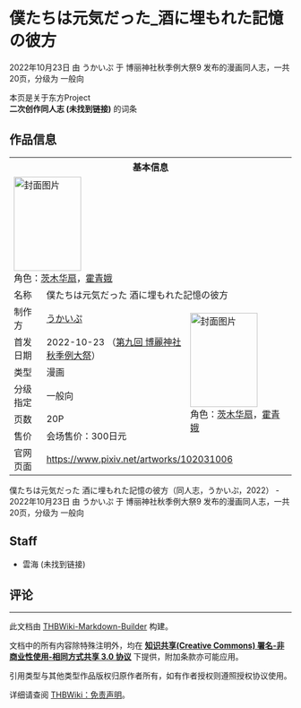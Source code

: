 # 僕たちは元気だった_酒に埋もれた記憶の彼方

<!-- source html: G:\repos\THBWiki-Markdown-Builder\THBWikiMarkdown\Temp\main\9\93\ns0%3A%E5%83%95%E3%81%9F%E3%81%A1%E3%81%AF%E5%85%83%E6%B0%97%E3%81%A0%E3%81%A3%E3%81%9F_%E9%85%92%E3%81%AB%E5%9F%8B%E3%82%82%E3%82%8C%E3%81%9F%E8%A8%98%E6%86%B6%E3%81%AE%E5%BD%BC%E6%96%B9.html -->

2022年10月23日 由 うかいぷ 于 博丽神社秋季例大祭9 发布的漫画同人志，一共20页，分级为 一般向

本页是关于东方Project  
 **二次创作同人志 (未找到链接)** 的词条

## 作品信息

<table><tbody><tr><th colspan="3">基本信息</th></tr><tr><td class="cover-artwork-mobile" colspan="2"><a href="./文件-僕たちは元気だった_酒に埋もれた記憶の彼方封面.jpg.md" class="image" title="封面图片"><img alt="封面图片" src="https://upload.thwiki.cc/thumb/6/68/%E5%83%95%E3%81%9F%E3%81%A1%E3%81%AF%E5%85%83%E6%B0%97%E3%81%A0%E3%81%A3%E3%81%9F_%E9%85%92%E3%81%AB%E5%9F%8B%E3%82%82%E3%82%8C%E3%81%9F%E8%A8%98%E6%86%B6%E3%81%AE%E5%BD%BC%E6%96%B9%E5%B0%81%E9%9D%A2.jpg/120px-%E5%83%95%E3%81%9F%E3%81%A1%E3%81%AF%E5%85%83%E6%B0%97%E3%81%A0%E3%81%A3%E3%81%9F_%E9%85%92%E3%81%AB%E5%9F%8B%E3%82%82%E3%82%8C%E3%81%9F%E8%A8%98%E6%86%B6%E3%81%AE%E5%BD%BC%E6%96%B9%E5%B0%81%E9%9D%A2.jpg" decoding="async" loading="lazy" width="120" height="168" srcset="https://upload.thwiki.cc/thumb/6/68/%E5%83%95%E3%81%9F%E3%81%A1%E3%81%AF%E5%85%83%E6%B0%97%E3%81%A0%E3%81%A3%E3%81%9F_%E9%85%92%E3%81%AB%E5%9F%8B%E3%82%82%E3%82%8C%E3%81%9F%E8%A8%98%E6%86%B6%E3%81%AE%E5%BD%BC%E6%96%B9%E5%B0%81%E9%9D%A2.jpg/180px-%E5%83%95%E3%81%9F%E3%81%A1%E3%81%AF%E5%85%83%E6%B0%97%E3%81%A0%E3%81%A3%E3%81%9F_%E9%85%92%E3%81%AB%E5%9F%8B%E3%82%82%E3%82%8C%E3%81%9F%E8%A8%98%E6%86%B6%E3%81%AE%E5%BD%BC%E6%96%B9%E5%B0%81%E9%9D%A2.jpg 1.5x, https://upload.thwiki.cc/thumb/6/68/%E5%83%95%E3%81%9F%E3%81%A1%E3%81%AF%E5%85%83%E6%B0%97%E3%81%A0%E3%81%A3%E3%81%9F_%E9%85%92%E3%81%AB%E5%9F%8B%E3%82%82%E3%82%8C%E3%81%9F%E8%A8%98%E6%86%B6%E3%81%AE%E5%BD%BC%E6%96%B9%E5%B0%81%E9%9D%A2.jpg/239px-%E5%83%95%E3%81%9F%E3%81%A1%E3%81%AF%E5%85%83%E6%B0%97%E3%81%A0%E3%81%A3%E3%81%9F_%E9%85%92%E3%81%AB%E5%9F%8B%E3%82%82%E3%82%8C%E3%81%9F%E8%A8%98%E6%86%B6%E3%81%AE%E5%BD%BC%E6%96%B9%E5%B0%81%E9%9D%A2.jpg 2x" data-file-width="1698" data-file-height="2381"></a><div class="cover-char">角色：<a href="./茨木华扇.md" title="茨木华扇">茨木华扇</a>，<a href="./霍青娥.md" title="霍青娥">霍青娥</a></div></td>
</tr><tr><td class="label">名称</td><td colspan="2"> 僕たちは元気だった 酒に埋もれた記憶の彼方 </td></tr><tr><td class="label">制作方</td><td><a href="./うかいぷ.md" title="うかいぷ">うかいぷ</a></td><td class="cover-artwork" rowspan="6" style="min-width:168px;"><a href="./文件-僕たちは元気だった_酒に埋もれた記憶の彼方封面.jpg.md" class="image" title="封面图片"><img alt="封面图片" src="https://upload.thwiki.cc/thumb/6/68/%E5%83%95%E3%81%9F%E3%81%A1%E3%81%AF%E5%85%83%E6%B0%97%E3%81%A0%E3%81%A3%E3%81%9F_%E9%85%92%E3%81%AB%E5%9F%8B%E3%82%82%E3%82%8C%E3%81%9F%E8%A8%98%E6%86%B6%E3%81%AE%E5%BD%BC%E6%96%B9%E5%B0%81%E9%9D%A2.jpg/120px-%E5%83%95%E3%81%9F%E3%81%A1%E3%81%AF%E5%85%83%E6%B0%97%E3%81%A0%E3%81%A3%E3%81%9F_%E9%85%92%E3%81%AB%E5%9F%8B%E3%82%82%E3%82%8C%E3%81%9F%E8%A8%98%E6%86%B6%E3%81%AE%E5%BD%BC%E6%96%B9%E5%B0%81%E9%9D%A2.jpg" decoding="async" loading="lazy" width="120" height="168" srcset="https://upload.thwiki.cc/thumb/6/68/%E5%83%95%E3%81%9F%E3%81%A1%E3%81%AF%E5%85%83%E6%B0%97%E3%81%A0%E3%81%A3%E3%81%9F_%E9%85%92%E3%81%AB%E5%9F%8B%E3%82%82%E3%82%8C%E3%81%9F%E8%A8%98%E6%86%B6%E3%81%AE%E5%BD%BC%E6%96%B9%E5%B0%81%E9%9D%A2.jpg/180px-%E5%83%95%E3%81%9F%E3%81%A1%E3%81%AF%E5%85%83%E6%B0%97%E3%81%A0%E3%81%A3%E3%81%9F_%E9%85%92%E3%81%AB%E5%9F%8B%E3%82%82%E3%82%8C%E3%81%9F%E8%A8%98%E6%86%B6%E3%81%AE%E5%BD%BC%E6%96%B9%E5%B0%81%E9%9D%A2.jpg 1.5x, https://upload.thwiki.cc/thumb/6/68/%E5%83%95%E3%81%9F%E3%81%A1%E3%81%AF%E5%85%83%E6%B0%97%E3%81%A0%E3%81%A3%E3%81%9F_%E9%85%92%E3%81%AB%E5%9F%8B%E3%82%82%E3%82%8C%E3%81%9F%E8%A8%98%E6%86%B6%E3%81%AE%E5%BD%BC%E6%96%B9%E5%B0%81%E9%9D%A2.jpg/239px-%E5%83%95%E3%81%9F%E3%81%A1%E3%81%AF%E5%85%83%E6%B0%97%E3%81%A0%E3%81%A3%E3%81%9F_%E9%85%92%E3%81%AB%E5%9F%8B%E3%82%82%E3%82%8C%E3%81%9F%E8%A8%98%E6%86%B6%E3%81%AE%E5%BD%BC%E6%96%B9%E5%B0%81%E9%9D%A2.jpg 2x" data-file-width="1698" data-file-height="2381"></a><div class="cover-char">角色：<a href="./茨木华扇.md" title="茨木华扇">茨木华扇</a>，<a href="./霍青娥.md" title="霍青娥">霍青娥</a></div></td>
</tr><tr><td class="label">首发日期</td><td>2022-10-23&#160;（<a href="/展会作品列表?e=%E5%8D%9A%E4%B8%BD%E7%A5%9E%E7%A4%BE%E7%A7%8B%E5%AD%A3%E4%BE%8B%E5%A4%A7%E7%A5%AD%239">第九回 博麗神社秋季例大祭</a>）</td></tr><tr><td class="label">类型</td><td>漫画</td></tr><tr><td class="label">分级指定</td><td>一般向</td></tr><tr><td class="label">页数</td><td>20P</td></tr><tr><td class="label">售价</td><td>会场售价：300日元</td></tr>
<tr><td class="label">官网页面</td><td colspan="2"><a rel="nofollow" class="external free" href="https://www.pixiv.net/artworks/102031006">https://www.pixiv.net/artworks/102031006</a></td></tr></tbody></table>

僕たちは元気だった 酒に埋もれた記憶の彼方（同人志，うかいぷ，2022） - 2022年10月23日 由 うかいぷ 于 博丽神社秋季例大祭9 发布的漫画同人志，一共20页，分级为 一般向

## Staff
- 雲海 (未找到链接)


## 评论




---

此文档由 [THBWiki-Markdown-Builder](https://github.com/Delsin-Yu/THBWiki-Markdown-Builder) 构建。

文档中的所有内容除特殊注明外，均在 [**知识共享(Creative Commons) 署名-非商业性使用-相同方式共享 3.0 协议**](https://creativecommons.org/licenses/by-sa/3.0/deed.zh-hans) 下提供，附加条款亦可能应用。

引用类型与其他类型作品版权归原作者所有，如有作者授权则遵照授权协议使用。

详细请查阅 [THBWiki：免责声明](https://thbwiki.cc/THBWiki:%E5%85%8D%E8%B4%A3%E5%A3%B0%E6%98%8E)。

